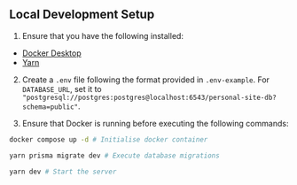 ## Local Development Setup

1. Ensure that you have the following installed:

- [Docker Desktop](https://www.docker.com/products/docker-desktop/)
- [Yarn](https://yarnpkg.com/)

2. Create a `.env` file following the format provided in `.env-example`.
   For `DATABASE_URL`, set it to `"postgresql://postgres:postgres@localhost:6543/personal-site-db?schema=public"`.

3. Ensure that Docker is running before executing the following commands:

```bash
docker compose up -d # Initialise docker container

yarn prisma migrate dev # Execute database migrations

yarn dev # Start the server
```
